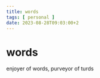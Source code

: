 ```yaml
---
title: words
tags: [ personal ]
date: 2023-08-28T09:03:00+2
---
```


# words

enjoyer of words, purveyor of turds
